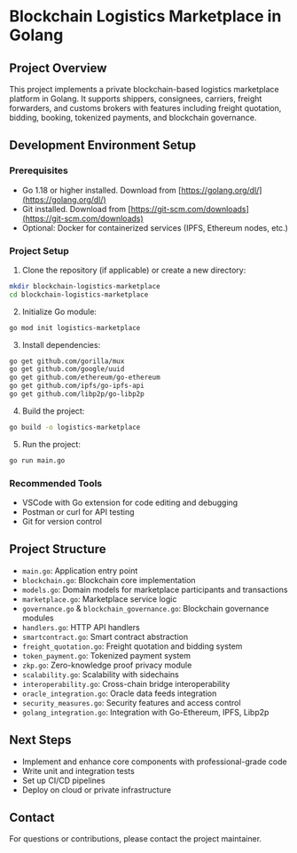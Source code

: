 # Blockchain Logistics Marketplace in Golang

## Project Overview

This project implements a private blockchain-based logistics marketplace platform in Golang. It supports shippers, consignees, carriers, freight forwarders, and customs brokers with features including freight quotation, bidding, booking, tokenized payments, and blockchain governance.

## Development Environment Setup

### Prerequisites

- Go 1.18 or higher installed. Download from [https://golang.org/dl/](https://golang.org/dl/)
- Git installed. Download from [https://git-scm.com/downloads](https://git-scm.com/downloads)
- Optional: Docker for containerized services (IPFS, Ethereum nodes, etc.)

### Project Setup

1. Clone the repository (if applicable) or create a new directory:

```bash
mkdir blockchain-logistics-marketplace
cd blockchain-logistics-marketplace
```

2. Initialize Go module:

```bash
go mod init logistics-marketplace
```

3. Install dependencies:

```bash
go get github.com/gorilla/mux
go get github.com/google/uuid
go get github.com/ethereum/go-ethereum
go get github.com/ipfs/go-ipfs-api
go get github.com/libp2p/go-libp2p
```

4. Build the project:

```bash
go build -o logistics-marketplace
```

5. Run the project:

```bash
go run main.go
```

### Recommended Tools

- VSCode with Go extension for code editing and debugging
- Postman or curl for API testing
- Git for version control

## Project Structure

- `main.go`: Application entry point
- `blockchain.go`: Blockchain core implementation
- `models.go`: Domain models for marketplace participants and transactions
- `marketplace.go`: Marketplace service logic
- `governance.go` & `blockchain_governance.go`: Blockchain governance modules
- `handlers.go`: HTTP API handlers
- `smartcontract.go`: Smart contract abstraction
- `freight_quotation.go`: Freight quotation and bidding system
- `token_payment.go`: Tokenized payment system
- `zkp.go`: Zero-knowledge proof privacy module
- `scalability.go`: Scalability with sidechains
- `interoperability.go`: Cross-chain bridge interoperability
- `oracle_integration.go`: Oracle data feeds integration
- `security_measures.go`: Security features and access control
- `golang_integration.go`: Integration with Go-Ethereum, IPFS, Libp2p

## Next Steps

- Implement and enhance core components with professional-grade code
- Write unit and integration tests
- Set up CI/CD pipelines
- Deploy on cloud or private infrastructure

## Contact

For questions or contributions, please contact the project maintainer.

